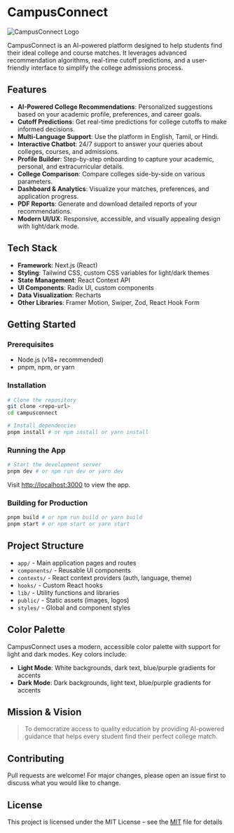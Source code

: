 # CampusConnect

![CampusConnect Logo](public/placeholder-logo.png)

CampusConnect is an AI-powered platform designed to help students find their ideal college and course matches. It leverages advanced recommendation algorithms, real-time cutoff predictions, and a user-friendly interface to simplify the college admissions process.

## Features

- **AI-Powered College Recommendations**: Personalized suggestions based on your academic profile, preferences, and career goals.
- **Cutoff Predictions**: Get real-time predictions for college cutoffs to make informed decisions.
- **Multi-Language Support**: Use the platform in English, Tamil, or Hindi.
- **Interactive Chatbot**: 24/7 support to answer your queries about colleges, courses, and admissions.
- **Profile Builder**: Step-by-step onboarding to capture your academic, personal, and extracurricular details.
- **College Comparison**: Compare colleges side-by-side on various parameters.
- **Dashboard & Analytics**: Visualize your matches, preferences, and application progress.
- **PDF Reports**: Generate and download detailed reports of your recommendations.
- **Modern UI/UX**: Responsive, accessible, and visually appealing design with light/dark mode.

## Tech Stack

- **Framework**: Next.js (React)
- **Styling**: Tailwind CSS, custom CSS variables for light/dark themes
- **State Management**: React Context API
- **UI Components**: Radix UI, custom components
- **Data Visualization**: Recharts
- **Other Libraries**: Framer Motion, Swiper, Zod, React Hook Form

## Getting Started

### Prerequisites
- Node.js (v18+ recommended)
- pnpm, npm, or yarn

### Installation
```bash
# Clone the repository
git clone <repo-url>
cd campusconnect

# Install dependencies
pnpm install # or npm install or yarn install
```

### Running the App
```bash
# Start the development server
pnpm dev # or npm run dev or yarn dev
```
Visit [http://localhost:3000](http://localhost:3000) to view the app.

### Building for Production
```bash
pnpm build # or npm run build or yarn build
pnpm start # or npm start or yarn start
```

## Project Structure
- `app/` - Main application pages and routes
- `components/` - Reusable UI components
- `contexts/` - React context providers (auth, language, theme)
- `hooks/` - Custom React hooks
- `lib/` - Utility functions and libraries
- `public/` - Static assets (images, logos)
- `styles/` - Global and component styles

## Color Palette
CampusConnect uses a modern, accessible color palette with support for light and dark modes. Key colors include:
- **Light Mode**: White backgrounds, dark text, blue/purple gradients for accents
- **Dark Mode**: Dark backgrounds, light text, blue/purple gradients for accents

## Mission & Vision
> To democratize access to quality education by providing AI-powered guidance that helps every student find their perfect college match.

## Contributing
Pull requests are welcome! For major changes, please open an issue first to discuss what you would like to change.

## License

This project is licensed under the MIT License – see the [MIT](LICENSE) file for details